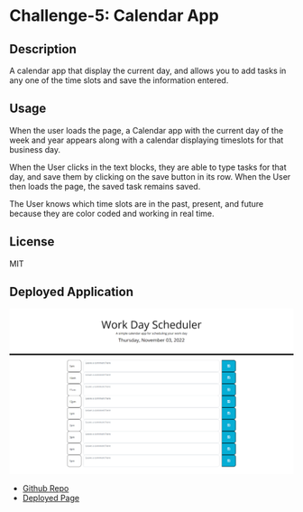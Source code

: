 # Challenge-5: Calendar App

## Description
A calendar app that display the current day, and allows you to add tasks in any one of the time slots and save the information entered.

## Usage
When the user loads the page, a Calendar app with the current day of the week and year appears along with a calendar displaying timeslots for that business day. 

When the User clicks in the text blocks, they are able to type tasks for that day, and save them by clicking on the save button in its row. When the User then loads the page, the saved task remains saved. 

The User knows which time slots are in the past, present, and future because they are color coded and working in real time. 

## License
MIT

## Deployed Application
![portfolio](./assets/images/Calendar%20app%20screenshot.png)
* [Github Repo](https://github.com/Ale-Miret/Challenge-5) 
* [Deployed Page](https://ale-miret.github.io/Challenge-5/)
